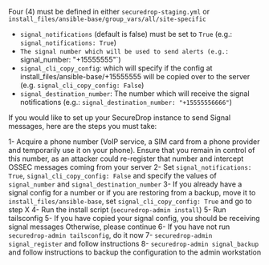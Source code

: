 Four (4) must be defined in either `securedrop-staging.yml` or `install_files/ansible-base/group_vars/all/site-specific`

- `signal_notifications` (default is false) must be set to `True` (e.g.: `signal_notifications: True`)
- `The signal number which will be used to send alerts (e.g.: `signal_number: "+15555555"`)
- `signal_cli_copy_config`: which will specify if the config at install_files/ansible-base/+15555555 will be copied over to the server (e.g. `signal_cli_copy_config: False`)
- `signal_destination_number`: The number which will receive the signal notifications (e.g.: `signal_destination_number: "+15555556666"`)

If you would like to set up your SecureDrop instance to send Signal messages, here are the steps you must take:

1- Acquire a phone number (VoIP service, a SIM card from a phone provider and temporarily use it on your phone). Ensure that you remain in control of this number, as an attacker could re-register that number and intercept OSSEC messages coming from your server
2- Set `signal_notifications: True`, `signal_cli_copy_config: False` and specify the values of `signal_number` and `signal_destination_number`
3- If you already have a signal config for a number or if you are restoring from a backup, move it to `install_files/ansible-base`, set `signal_cli_copy_config: True` and go to step X
4- Run the install script (`securedrop-admin install`)
5- Run tailsconfig
5- If you have copied your signal config, you should be receiving signal messages Otherwise, please continue
6- If you have not run `securedrop-admin tailsconfig`, do it now
7- `securedrop-admin signal_register` and follow instructions
8- `securedrop-admin signal_backup` and follow instructions to backup the configuration to the admin workstation
